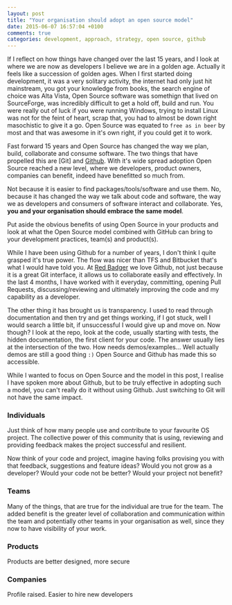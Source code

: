 ```yaml
---
layout: post
title: "Your organisation should adopt an open source model"
date: 2015-06-07 16:57:04 +0100
comments: true
categories: development, approach, strategy, open source, github
---
```


If I reflect on how things have changed over the last 15 years, and I look at where we are now as developers I believe we are in a golden age. Actually it feels like a succession of golden ages. When I first started doing development, it was a very solitary activity, the internet had only just hit mainstream, you got your knowledge from books, the search engine of choice was Alta Vista, Open Source software was somethign that lived on SourceForge, was incredibly difficult to get a hold off, build and run. You were really out of luck if you were running Windows, trying to install Linux was not for the feint of heart, scrap that, you had to almost be down right masochistic to give it a go. Open Source was equated to `free as in beer` by most and that was awesome in it's own right, if you could get it to work.

Fast forward 15 years and Open Source has changed the way we plan, build, collaborate and consume software. The two things that have propelled this are [Git] and [Github](https://github.com/). With it's wide spread adoption Open Source reached a new level, where we developers, product owners, companies can benefit, indeed have benefitted so much from. 

Not because it is easier to find packages/tools/software and use them. No, because it has changed the way we talk about code and software, the way we as developers and consumers of software interact and collaborate. Yes, __you and your organisation should embrace the same model__. 

Put aside the obvious benefits of using Open Source in your products and look at what the Open Source model combined with GitHub can bring to your development practices, team(s) and product(s).

While I have been using Github for a number of years, I don't think I quite grasped it's true power. The flow was nicer than TFS and Bitbucket that's what I would have told you. At [Red Badger](http://wwww.red-badger.com/) we love Github, not just because it is a great Git interface, it allows us to collaborate easily and effectively. In the last 4 months, I have worked with it everyday, committing, opening Pull Requests, discussing/reviewing and ultimately improving the code and my capability as a developer. 

The other thing it has brought us is transparency. I used to read through documentation and then try and get things working, if I got stuck, well I would search a little bit, if unsuccessful I would give up and move on. Now though? I look at the repo, look at the code, usually starting with tests, the hidden documentation, the first client for your code. The answer usually lies at the intersection of the two. How needs demos/examples... Well actually demos are still a good thing `:)` Open Source and Github has made this so accessible.

While I wanted to focus on Open Source and the model in this post, I realise I have spoken more about Github, but to be truly effective in adopting such a model, you can't really do it without using Github. Just switching to Git will not have the same impact. 

### Individuals

Just think of how many people use and contribute to your favourite OS project. The collective power of this community that is using, reviewing and providing feedback makes the project successful and resilient.

Now think of your code and project, imagine having folks provising you with that feedback, suggestions and feature ideas? Would you not grow as a developer? Would your code not be better? Would your project not benefit?

### Teams

Many of the things, that are true for the individual are true for the team. The added benefit is the greater level of collaboration and communication within the team and potentially other teams in your organisation as well, since they now to have visibility of your work.

### Products
Products are better designed, more secure


### Companies
Profile raised. Easier to hire new developers